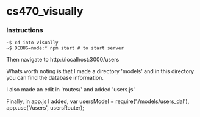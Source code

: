 # cs470_visually

### Instructions
`~$ cd into visually`<br />
`~$ DEBUG=node:* npm start # to start server`

Then navigate to http://localhost:3000/users

Whats worth noting is that I made a directory 'models' and in this directory you can find the database information.

I also made an edit in 'routes/' and added 'users.js'

Finally, in app.js I added,
var usersModel = require('./models/users_dal'),
app.use('/users', usersRouter);
